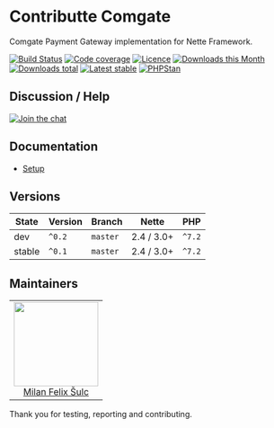 # Contributte Comgate

Comgate Payment Gateway implementation for Nette Framework.

[![Build Status](https://img.shields.io/travis/contributte/comgate.svg?style=flat-square)](https://travis-ci.org/contributte/comgate)
[![Code coverage](https://img.shields.io/coveralls/contributte/comgate.svg?style=flat-square)](https://coveralls.io/r/contributte/comgate)
[![Licence](https://img.shields.io/packagist/l/contributte/comgate.svg?style=flat-square)](https://packagist.org/packages/contributte/comgate)
[![Downloads this Month](https://img.shields.io/packagist/dm/contributte/comgate.svg?style=flat-square)](https://packagist.org/packages/contributte/comgate)
[![Downloads total](https://img.shields.io/packagist/dt/contributte/comgate.svg?style=flat-square)](https://packagist.org/packages/contributte/comgate)
[![Latest stable](https://img.shields.io/packagist/v/contributte/comgate.svg?style=flat-square)](https://packagist.org/packages/contributte/comgate)
[![PHPStan](https://img.shields.io/badge/PHPStan-enabled-brightgreen.svg?style=flat-square)](https://github.com/phpstan/phpstan)

## Discussion / Help

[![Join the chat](https://img.shields.io/gitter/room/contributte/contributte.svg?style=flat-square)](https://gitter.im/contributte/contributte)

## Documentation

- [Setup](.docs/README.md#setup)

## Versions

| State       | Version | Branch   | Nette       | PHP     |
|-------------|---------|----------|-------------|---------|
| dev         | `^0.2`  | `master` | 2.4 / 3.0+  | `^7.2`  |
| stable      | `^0.1`  | `master` | 2.4 / 3.0+  | `^7.2`  |

## Maintainers

<table>
  <tbody>
    <tr>
      <td align="center">
        <a href="https://github.com/f3l1x">
            <img width="150" height="150" src="https://avatars2.githubusercontent.com/u/538058?v=3&s=150">
        </a>
        </br>
        <a href="https://github.com/f3l1x">Milan Felix Šulc</a>
      </td>
    </tr>
  </tbody>
</table>

Thank you for testing, reporting and contributing.
